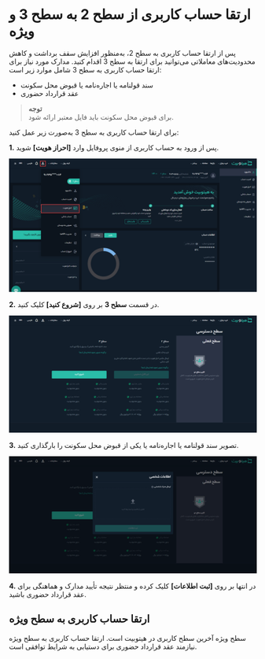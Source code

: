# ارتقا حساب کاربری از سطح 2 به سطح 3 و ویژه
پس از ارتقا حساب کاربری به سطح 2، به‌منظور افزایش سقف برداشت و کاهش محدودیت‌های معاملاتی می‌توانید برای ارتقا به سطح 3 اقدام کنید. مدارک مورد نیاز برای ارتقا حساب کاربری به سطح 3 شامل موارد زیر است:

- سند قولنامه یا اجاره‌نامه یا قبوض محل سکونت
- عقد قرارداد حضوری

>**توجه**<br>
برای قبوض محل سکونت باید فایل معتبر ارائه شود.

برای ارتقا حساب کاربری به سطح 3 به‌صورت زیر عمل کنید:

**1.**  پس از ورود به حساب کاربری از منوی پروفایل وارد **[احراز هویت]** شوید.

![احراز هویت](./Images/leve2-to-3-authentication.png)

**2.**   در قسمت **سطح 3** بر روی **[شروع کنید]** کلیک کنید.

![ارتقا حساب کاربری به سطح 3](./Images/start-level3.png)

**3.**  تصویر سند قولنامه یا اجاره‌نامه یا یکی از قبوض محل سکونت را بارگذاری کنید.

![بارگذاری فایل برای ارتقا به سطح 3](./Images/upload-level3-document.png)

**4.** در انتها بر روی **[ثبت اطلاعات]** کلیک کرده و منتظر نتیجه تأیید مدارک و هماهنگی برای عقد قرارداد حضوری باشید.
## ارتقا حساب کاربری به سطح ویژه
سطح ویژه آخرین سطح کاربری در هیتوبیت است. ارتقا حساب کاربری به سطح ویژه نیازمند عقد قرارداد حضوری برای دستیابی به شرایط توافقی است. 
